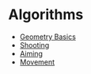 # Algorithms

- [Geometry Basics](./geometry.md)
- [Shooting](./shooting.md)
- [Aiming](./aiming.md)
- [Movement](./movement.md)
